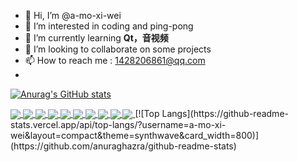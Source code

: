 - 👋 Hi, I’m @a-mo-xi-wei
- 👀 I’m interested in coding and ping-pong
- 🌱 I’m currently learning <b> Qt，音视频</b>
- 💞️ I’m looking to collaborate on some projects
- 📫 How to reach me : 1428206861@qq.com
- 
  <!--them : dark, radical, merko, gruvbox, tokyonight, onedark, cobalt, synthwave, highcontrast, dracula-->
[![Anurag's GitHub stats](https://github-readme-stats.vercel.app/api?username=a-mo-xi-wei&show_icons=true&theme=gruvbox&card_width=800)](https://github.com/anuraghazra/github-readme-stats)
<!--repo-->
<a href="https://github.com/a-mo-xi-wei/userPrivilegeManagerSystem">
  <img align="center" src="https://github-readme-stats.vercel.app/api/pin/?username=a-mo-xi-wei&repo=userPrivilegeManagerSystem&theme=radical"/>
</a>
<a href="https://github.com/a-mo-xi-wei/ShoppingStoreApp">
  <img align="center" src="https://github-readme-stats.vercel.app/api/pin/?username=a-mo-xi-wei&repo=ShoppingStoreApp&theme=tokyonight"/>
</a>
<a href="https://github.com/a-mo-xi-wei/ffmpeg-VideoPlayer">
  <img align="center" src="https://github-readme-stats.vercel.app/api/pin/?username=a-mo-xi-wei&repo=ffmpeg-VideoPlayer&theme=cobalt"/>
</a>
<a href="https://github.com/a-mo-xi-wei/easy-player">
  <img align="center" src="https://github-readme-stats.vercel.app/api/pin/?username=a-mo-xi-wei&repo=easy-player&theme=merko"/>
</a>
<a href="https://github.com/a-mo-xi-wei/pictureGame">
  <img align="center" src="https://github-readme-stats.vercel.app/api/pin/?username=a-mo-xi-wei&repo=pictureGame&theme=onedark"/>
</a>
<a href="https://github.com/a-mo-xi-wei/water-wave">
  <img align="center" src="https://github-readme-stats.vercel.app/api/pin/?username=a-mo-xi-wei&repo=water-wave&theme=synthwave"/>
</a>
<a href="https://github.com/a-mo-xi-wei/Cool_Login_Interface">
  <img align="center" src="https://github-readme-stats.vercel.app/api/pin/?username=a-mo-xi-wei&repo=Cool_Login_Interface&theme=highcontrast"/>
</a>
<a href="https://github.com/a-mo-xi-wei/Calculator">
  <img align="center" src="https://github-readme-stats.vercel.app/api/pin/?username=a-mo-xi-wei&repo=Calculator&theme=dracula"/>
</a>
<a href="https://github.com/a-mo-xi-wei/Snake">
  <img align="center" src="https://github-readme-stats.vercel.app/api/pin/?username=a-mo-xi-wei&repo=Snake&theme=merko"/>
</a>
<a href="https://github.com/a-mo-xi-wei/Wallpape">
  <img align="center" src="https://github-readme-stats.vercel.app/api/pin/?username=a-mo-xi-wei&repo=Wallpape&theme=dark"/>
</a>
<!--language-->
[![Top Langs](https://github-readme-stats.vercel.app/api/top-langs/?username=a-mo-xi-wei&layout=compact&theme=synthwave&card_width=800)](https://github.com/anuraghazra/github-readme-stats)

